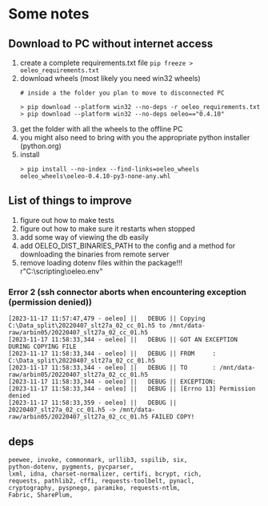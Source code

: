 # Some notes

## Download to PC without internet access

1. create a complete requirements.txt file
    ```pip freeze > oeleo_requirements.txt```
2. download wheels (most likely you need win32 wheels)
   ```
   # inside a the folder you plan to move to disconnected PC
   
   > pip download --platform win32 --no-deps -r oeleo_requirements.txt 
   > pip download --platform win32 --no-deps oeleo=="0.4.10"
   ```
3. get the folder with all the wheels to the offline PC
4. you might also need to bring with you the appropriate python installer (python.org)
5. install
   ```
   > pip install --no-index --find-links=oeleo_wheels oeleo_wheels\oeleo-0.4.10-py3-none-any.whl
   ```
   
## List of things to improve

1. figure out how to make tests
2. figure out how to make sure it restarts when stopped
3. add some way of viewing the db easily
4. add OELEO_DIST_BINARIES_PATH to the config and a method for downloading the binaries from remote server
5. remove loading dotenv files within the package!!!
   r"C:\scripting\oeleo\.env"


### Error 2 (ssh connector aborts when encountering exception (permission denied))

```text
[2023-11-17 11:57:47,479 - oeleo] ||   DEBUG || Copying C:\Data_split\20220407_slt27a_02_cc_01.h5 to /mnt/data-raw/arbin05/20220407_slt27a_02_cc_01.h5
[2023-11-17 11:58:33,344 - oeleo] ||   DEBUG || GOT AN EXCEPTION DURING COPYING FILE
[2023-11-17 11:58:33,344 - oeleo] ||   DEBUG || FROM     : C:\Data_split\20220407_slt27a_02_cc_01.h5
[2023-11-17 11:58:33,344 - oeleo] ||   DEBUG || TO       : /mnt/data-raw/arbin05/20220407_slt27a_02_cc_01.h5
[2023-11-17 11:58:33,344 - oeleo] ||   DEBUG || EXCEPTION:
[2023-11-17 11:58:33,344 - oeleo] ||   DEBUG || [Errno 13] Permission denied
[2023-11-17 11:58:33,359 - oeleo] ||   DEBUG || 20220407_slt27a_02_cc_01.h5 -> /mnt/data-raw/arbin05/20220407_slt27a_02_cc_01.h5 FAILED COPY!
```


## deps
    
```text
peewee, invoke, commonmark, urllib3, sspilib, six, 
python-dotenv, pygments, pycparser, 
lxml, idna, charset-normalizer, certifi, bcrypt, rich, 
requests, pathlib2, cffi, requests-toolbelt, pynacl, 
cryptography, pyspnego, paramiko, requests-ntlm, 
Fabric, SharePlum, 
```
